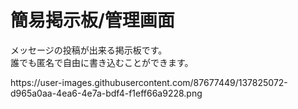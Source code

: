 # 簡易掲示板/管理画面
<p>メッセージの投稿が出来る掲示板です。<br>誰でも匿名で自由に書き込むことができます。</p>
https://user-images.githubusercontent.com/87677449/137825072-d965a0aa-4ea6-4e7a-bdf4-f1eff66a9228.png
